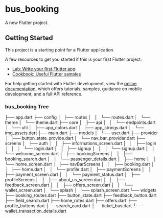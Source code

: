 # bus_booking

A new Flutter project.

## Getting Started

This project is a starting point for a Flutter application.

A few resources to get you started if this is your first Flutter project:

- [Lab: Write your first Flutter app](https://docs.flutter.dev/get-started/codelab)
- [Cookbook: Useful Flutter samples](https://docs.flutter.dev/cookbook)

For help getting started with Flutter development, view the
[online documentation](https://docs.flutter.dev/), which offers tutorials,
samples, guidance on mobile development, and a full API reference.

### bus_booking Tree 

├── app.dart
├── config
│   ├── routes
│   │   └── routes.dart
│   └── theme
│       └── theme.dart
├── core
│   ├── api
│   │   └── endpoints.dart
│   └── util
│       ├── app_colors.dart
│       ├── app_strings.dart
│       └── img_assets.dart
├── main.dart
├── models
│   └── user.dart
├── provider
│   ├── button_state_provide.dart
│   └── nav_bar_provider.dart
├── screens
│   ├── auth
│   │   ├── informations_screen.dart
│   │   ├── login
│   │   │   └── login.dart
│   │   ├── signup
│   │   │   └── signup.dart
│   │   └── welcome_screen.dart
│   ├── bookingScreens
│   │   ├── booking_search.dart
│   │   └── passenger_details.dart
│   ├── home
│   │   └── home_screen.dart
│   ├── navBarScreens
│   │   ├── booking.dart
│   │   ├── home.dart
│   │   └── profile.dart
│   ├── paymentScreens
│   │   ├── payment_screen.dart
│   │   └── payment_status.dart
│   ├── profileScreens
│   │   ├── about_us_screen.dart
│   │   ├── feedback_screen.dart
│   │   ├── offers_screen.dart
│   │   └── wallet_screen.dart
│   └── splash
│       └── splash_screen.dart
└── widgets
    ├── booking_routes.dart
    ├── button_state.dart
    ├── feedback_button.dart
    ├── field_search.dart
    ├── home_rotes.dart
    ├── offers.dart
    ├── profile_buttons.dart
    ├── search_card.dart
    ├── ticket_bus.dart
    └── wallet_transaction_details.dart

